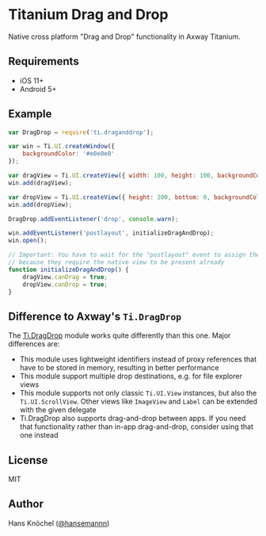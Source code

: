 # Titanium Drag and Drop

Native cross platform "Drag and Drop" functionality in Axway Titanium.

## Requirements

- iOS 11+
- Android 5+

## Example

```js
var DragDrop = require('ti.draganddrop');

var win = Ti.UI.createWindow({
    backgroundColor: '#e0e0e0'
});

var dragView = Ti.UI.createView({ width: 100, height: 100, backgroundColor: 'red', borderRadius: 20, identifier: '123' });
win.add(dragView);

var dropView = Ti.UI.createView({ height: 200, bottom: 0, backgroundColor: '#fff', identifier: '456' });
win.add(dropView);

DragDrop.addEventListener('drop', console.warn);

win.addEventListener('postlayout', initializeDragAndDrop);
win.open();

// Important: You have to wait for the "postlayout" event to assign the drop and drop properties,
// because they require the native view to be present already
function initializeDragAndDrop() {
	dragView.canDrag = true;
	dropView.canDrop = true;
}
```

## Difference to Axway's `Ti.DragDrop`

The [Ti.DragDrop](https://github.com/appcelerator-modules/ti.dragdrop) module works quite differently than this one. Major differences are:
- This module uses lightweight identifiers instead of proxy references that have to be stored in memory, resulting in better performance
- This module support multiple drop destinations, e.g. for file explorer views
- This module supports not only classic `Ti.UI.View` instances, but also the `Ti.UI.ScrollView`. Other views like `ImageView` and `Label` can
be extended with the given delegate
- Ti.DragDrop also supports drag-and-drop between apps. If you need that functionality rather than in-app drag-and-drop, consider using that one instead

## License

MIT

## Author

Hans Knöchel ([@hansemannn](https://github.com/hansemannn))